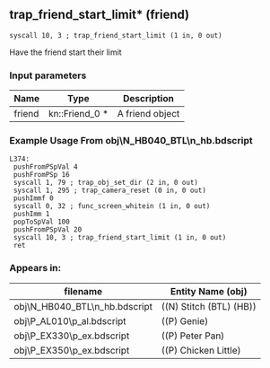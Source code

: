 ## trap_friend_start_limit* (friend)

`syscall 10, 3 ; trap_friend_start_limit (1 in, 0 out)`

Have the friend start their limit

### Input parameters
| Name | Type | Description
|------|------|------------
| friend   | kn::Friend_0 *   | A friend object


### Example Usage From obj\N_HB040_BTL\n_hb.bdscript
```plaintext
L374:
 pushFromPSpVal 4
 pushFromPSp 16
 syscall 1, 79 ; trap_obj_set_dir (2 in, 0 out)
 syscall 1, 295 ; trap_camera_reset (0 in, 0 out)
 pushImmf 0
 syscall 0, 32 ; func_screen_whitein (1 in, 0 out)
 pushImm 1
 popToSpVal 100
 pushFromPSpVal 20
 syscall 10, 3 ; trap_friend_start_limit (1 in, 0 out)
 ret
```


### Appears in:
| filename | Entity Name (obj)
|----------|-------------
| obj\N_HB040_BTL\n_hb.bdscript       | ((N) Stitch (BTL) (HB))          
| obj\P_AL010\p_al.bdscript       | ((P) Genie)          
| obj\P_EX330\p_ex.bdscript       | ((P) Peter Pan)          
| obj\P_EX350\p_ex.bdscript       | ((P) Chicken Little)          



